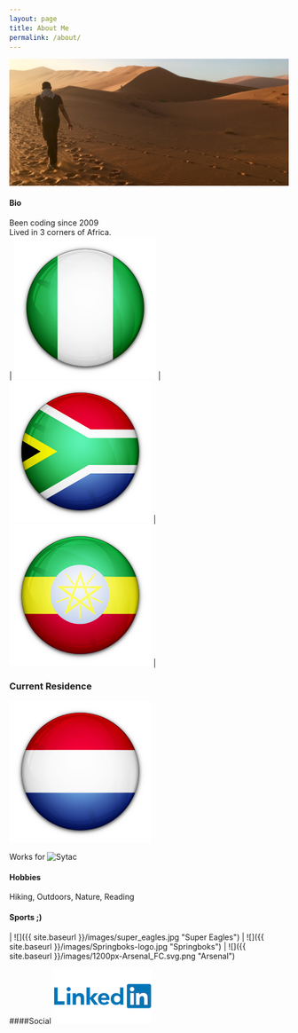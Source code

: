 ```yaml
---
layout: page
title: About Me
permalink: /about/
---
```

![Namibia, one of my more memorable holidays.](/images/IMG_E7861-min.JPG)
#### Bio
Been coding since 2009\
Lived in 3 corners of Africa.\
| ![Nigeria](/images/iconfinder_Flag_of_Nigeria_96249.png) | ![South Africa](/images/iconfinder_Flag_of_South_Africa_96272.png) | ![Ethiopia](/images/iconfinder_Flag_of_Ethiopia_96255.png) |

### Current Residence
![Netherlands](/images/iconfinder_Flag_of_Netherlands_96202.png)

Works for ![Sytac](https://sytac.io)

#### Hobbies
Hiking, Outdoors, Nature, Reading

#### Sports ;)
| ![]({{ site.baseurl }}/images/super_eagles.jpg "Super Eagles")
| ![]({{ site.baseurl }}/images/Springboks-logo.jpg "Springboks")
| ![]({{ site.baseurl }}/images/1200px-Arsenal_FC.svg.png "Arsenal")


####Social
[![LinkedIn](/images/Linkedin-Logo.png)](https://www.linkedin.com/in/umoh-bassey-duke-2951b71b/)
